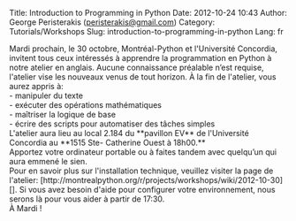 Title: Introduction to Programming in Python
Date: 2012-10-24 10:43
Author: George Peristerakis (peristerakis@gmail.com)
Category: Tutorials/Workshops
Slug: introduction-to-programming-in-python
Lang: fr

<div id="magicdomid25">
Mardi prochain, le 30 octobre, Montréal-Python et l'Université
Concordia, invitent tous ceux intéressés à apprendre la programmation en
Python à notre atelier en anglais. Aucune connaissance préalable n’est
requise, l'atelier vise les nouveaux venus de tout horizon. À la fin de
l'atelier, vous aurez appris à:
</div>
<div id="magicdomid27">
- manipuler du texte
</div>
<div id="magicdomid28">
- exécuter des opérations mathématiques
</div>
<div id="magicdomid29">
- maîtriser la logique de base
</div>
<div id="magicdomid30">
- écrire des scripts pour automatiser des tâches simples
</div>
<div id="magicdomid32">
</div>
<div>
L'atelier aura lieu au local 2.184 du **pavillon EV** de l'Université
Concordia au **1515 Ste- Catherine Ouest à 18h00.**
</div>
<div>
</div>
<div id="magicdomid34">
Apportez votre ordinateur portable ou à faites tandem avec quelqu’un qui
aura emmené le sien.
</div>
<div id="magicdomid36">
</div>
<div>
Pour en savoir plus sur l'installation technique, veuillez visiter la
page de l'atelier:
[http://montrealpython.org/r/projects/workshops/wiki/2012-10-30][]. Si
vous avez besoin d'aide pour configurer votre environnement, nous serons
là pour vous aider à partir de 17:30.
</div>
<div id="magicdomid38">
</div>
<div>
À Mardi !
</div>

  [http://montrealpython.org/r/projects/workshops/wiki/2012-10-30]: http://montrealpython.org/r/projects/workshops/wiki/2012-10-30
